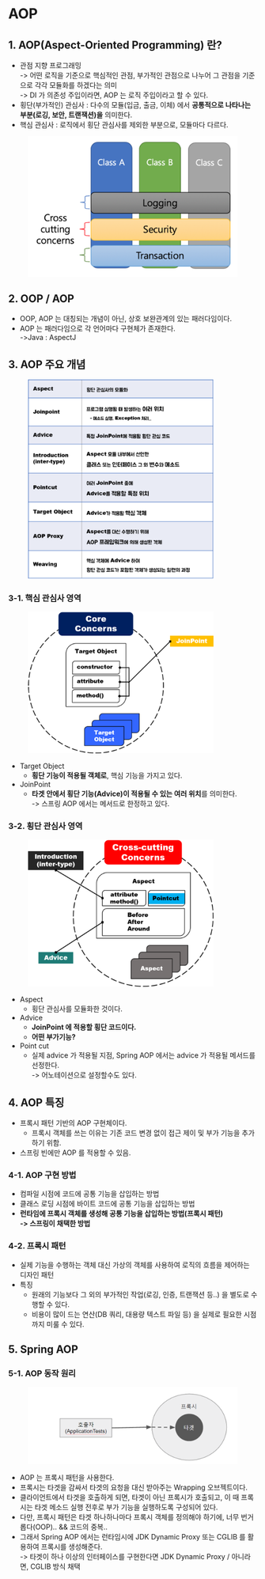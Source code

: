 # AOP

## 1. AOP(Aspect-Oriented Programming) 란?

* 관점 지향 프로그래밍\
  \-> 어떤 로직을 기준으로 핵심적인 관점, 부가적인 관점으로 나누어 그 관점을 기준으로 각각 모듈화를 하겠다는 의미\
  \-> DI 가 의존성 주입이라면, AOP 는 로직 주입이라고 할 수 있다.
* 횡단(부가적인) 관심사 : 다수의 모듈(입금, 출금, 이체) 에서 **공통적으로 나타나는 부분(로깅, 보안, 트랜잭션)을** 의미한다.
* 핵심 관심사 : 로직에서 횡단 관심사를 제외한 부분으로, 모듈마다 다르다.

<figure><img src="../../.gitbook/assets/image (63).png" alt=""><figcaption></figcaption></figure>

## 2. OOP / AOP

* OOP, AOP 는 대칭되는 개념이 아닌, 상호 보완관계의 있는 패러다임이다.
* AOP 는 패러다임으로 각 언어마다 구현체가 존재한다.\
  \->Java : AspectJ

## 3. AOP 주요 개념

<figure><img src="../../.gitbook/assets/image (52).png" alt="" width="375"><figcaption></figcaption></figure>

### 3-1. 핵심 관심사 영역

<figure><img src="../../.gitbook/assets/image (55).png" alt="" width="375"><figcaption></figcaption></figure>

* Target Object
  * **횡단 기능이 적용될 객체로**, 핵심 기능을 가지고 있다.
* JoinPoint
  * **타겟 안에서 횡단 기능(Advice)이 적용될 수 있는 여러 위치**를 의미한다.\
    \-> 스프링 AOP 에서는 메서드로 한정하고 있다.

### 3-2. 횡단 관심사 영역

<figure><img src="../../.gitbook/assets/image (59).png" alt="" width="375"><figcaption></figcaption></figure>

* Aspect
  * 횡단 관심사를 모듈화한 것이다.
* Advice
  * **JoinPoint 에 적용할 횡단 코드이다.**
  * **어떤 부가기능?**
* Point cut
  * 실제 advice 가 적용될 지점, Spring AOP 에서는 advice 가 적용될 메서드를 선정한다.\
    \-> 어노테이션으로 설정할수도 있다.

## 4. AOP 특징

* 프록시 패턴 기반의 AOP 구현체이다.
  * 프록시 객체를 쓰는 이유는 기존 코드 변경 없이 접근 제이 및 부가 기능을 추가하기 위함.
* 스프링 빈에만 AOP 를 적용할 수 있음.

### 4-1. AOP 구현 방법

* 컴파일 시점에 코드에 공통 기능을 삽입하는 방법
* 클래스 로딩 시점에 바이트 코드에 공통 기능을 삽입하는 방법
* **런타임에 프록시 객체를 생성해 공통 기능을 삽입하는 방법(프록시 패턴)**\
  **-> 스프링이 채택한 방법**

### 4-2. 프록시 패턴

* 실제 기능을 수행하는 객체 대신 가상의 객체를 사용하여 로직의 흐름을 제어하는 디자인 패턴
* 특징
  * 원래의 기능보다 그 외의 부가적인 작업(로깅, 인증, 트랜잭션 등..) 을 별도로 수행할 수 있다.
  * 비용이 많이 드는 연산(DB 쿼리, 대용량 텍스트 파일 등) 을 실제로 필요한 시점까지 미룰 수 있다.

## 5. Spring AOP

### 5-1. AOP 동작 원리

<figure><img src="../../.gitbook/assets/image (39).png" alt=""><figcaption></figcaption></figure>

* AOP 는 프록시 패턴을 사용한다.
* 프록시는 타겟을 감싸서 타겟의 요청을 대신 받아주는 Wrapping 오브젝트이다.
* 클라이언트에서 타겟을 호출하게 되면, 타겟이 아닌 프록시가 호출되고, 이 때 프록시는 타겟 메소드 실행 전후로 부가 기능을 실행하도록 구성되어 있다.
* 다만, 프록시 패턴은 타겟 하나하나마다 프록시 객체를 정의해야 하기에, 너무 번거롭다(OOP).. && 코드의 중복..
* 그래서 Spring AOP 에서는 런타임시에 JDK Dynamic Proxy 또는 CGLIB 를 활용하여 프록시를 생성해준다.\
  \-> 타겟이 하나 이상의 인터페이스를 구현한다면 JDK Dynamic Proxy / 아니라면, CGLIB 방식 채택
